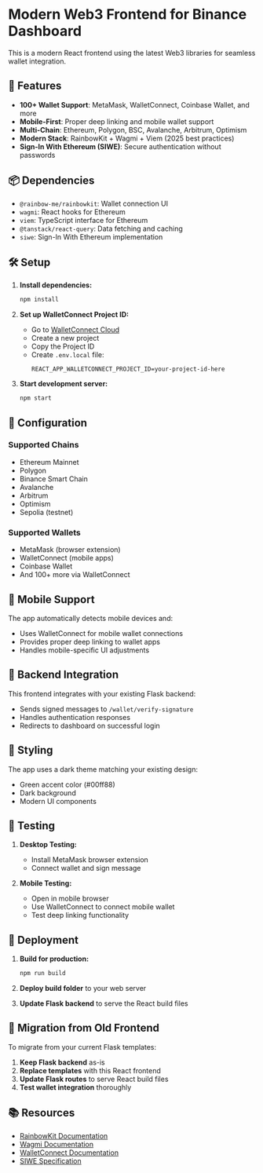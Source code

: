 # Modern Web3 Frontend for Binance Dashboard

This is a modern React frontend using the latest Web3 libraries for seamless wallet integration.

## 🚀 Features

- **100+ Wallet Support**: MetaMask, WalletConnect, Coinbase Wallet, and more
- **Mobile-First**: Proper deep linking and mobile wallet support
- **Multi-Chain**: Ethereum, Polygon, BSC, Avalanche, Arbitrum, Optimism
- **Modern Stack**: RainbowKit + Wagmi + Viem (2025 best practices)
- **Sign-In With Ethereum (SIWE)**: Secure authentication without passwords

## 📦 Dependencies

- `@rainbow-me/rainbowkit`: Wallet connection UI
- `wagmi`: React hooks for Ethereum
- `viem`: TypeScript interface for Ethereum
- `@tanstack/react-query`: Data fetching and caching
- `siwe`: Sign-In With Ethereum implementation

## 🛠️ Setup

1. **Install dependencies:**
   ```bash
   npm install
   ```

2. **Set up WalletConnect Project ID:**
   - Go to [WalletConnect Cloud](https://cloud.walletconnect.com/)
   - Create a new project
   - Copy the Project ID
   - Create `.env.local` file:
     ```env
     REACT_APP_WALLETCONNECT_PROJECT_ID=your-project-id-here
     ```

3. **Start development server:**
   ```bash
   npm start
   ```

## 🔧 Configuration

### Supported Chains
- Ethereum Mainnet
- Polygon
- Binance Smart Chain
- Avalanche
- Arbitrum
- Optimism
- Sepolia (testnet)

### Supported Wallets
- MetaMask (browser extension)
- WalletConnect (mobile apps)
- Coinbase Wallet
- And 100+ more via WalletConnect

## 📱 Mobile Support

The app automatically detects mobile devices and:
- Uses WalletConnect for mobile wallet connections
- Provides proper deep linking to wallet apps
- Handles mobile-specific UI adjustments

## 🔗 Backend Integration

This frontend integrates with your existing Flask backend:
- Sends signed messages to `/wallet/verify-signature`
- Handles authentication responses
- Redirects to dashboard on successful login

## 🎨 Styling

The app uses a dark theme matching your existing design:
- Green accent color (#00ff88)
- Dark background
- Modern UI components

## 🧪 Testing

1. **Desktop Testing:**
   - Install MetaMask browser extension
   - Connect wallet and sign message

2. **Mobile Testing:**
   - Open in mobile browser
   - Use WalletConnect to connect mobile wallet
   - Test deep linking functionality

## 🚀 Deployment

1. **Build for production:**
   ```bash
   npm run build
   ```

2. **Deploy build folder** to your web server

3. **Update Flask backend** to serve the React build files

## 🔄 Migration from Old Frontend

To migrate from your current Flask templates:

1. **Keep Flask backend** as-is
2. **Replace templates** with this React frontend
3. **Update Flask routes** to serve React build files
4. **Test wallet integration** thoroughly

## 📚 Resources

- [RainbowKit Documentation](https://www.rainbowkit.com/)
- [Wagmi Documentation](https://wagmi.sh/)
- [WalletConnect Documentation](https://docs.walletconnect.com/)
- [SIWE Specification](https://docs.login.xyz/)
